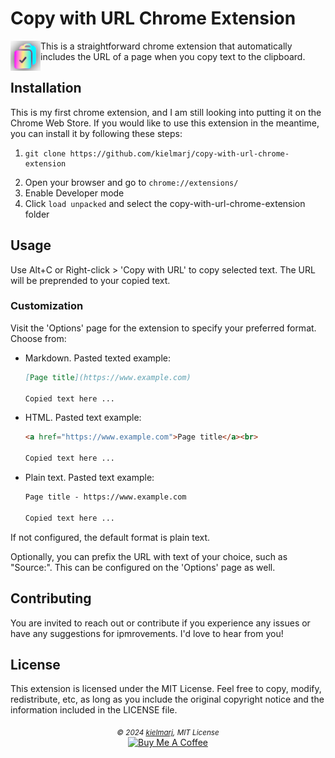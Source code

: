 # Copy with URL Chrome Extension

<p><img  style="float:left;width:48px;height:48px;" src="icon128.png">This is a straightforward chrome extension that automatically includes the URL of a page when you copy text to the clipboard.

## Installation

This is my first chrome extension, and I am still looking into putting it on the Chrome Web Store. If you would like to use this extension in the meantime, you can install it by following these steps:

1. ```
   git clone https://github.com/kielmarj/copy-with-url-chrome-extension
   ```
2. Open your browser and go to `chrome://extensions/`
3. Enable Developer mode
4. Click `load unpacked` and select the copy-with-url-chrome-extension folder

## Usage

Use Alt+C or Right-click > 'Copy with URL' to copy selected text. The URL will be preprended to your copied text.

### Customization

Visit the 'Options' page for the extension to specify your preferred format. Choose from:
  - Markdown. Pasted texted example:
    ```markdown
    [Page title](https://www.example.com)

    Copied text here ...
    ```
  - HTML. Pasted text example:
    ```html
    <a href="https://www.example.com">Page title</a><br>
	
	Copied text here ...
    ```
  - Plain text. Pasted text example:
    ```txt
    Page title - https://www.example.com

    Copied text here ...
    ```
If not configured, the default format is plain text.

Optionally, you can prefix the URL with text of your choice, such as "Source:". This can be configured on the 'Options' page as well.

## Contributing

You are invited to reach out or contribute if you experience any issues or have any suggestions for ipmrovements. I'd love to hear from you!

## License

This extension is licensed under the MIT License. Feel free to copy, modify, redistribute, etc, as long as you include the original copyright notice and the information included in the LICENSE file.

<div align="center">
  <sub><i>© 2024 <a href="https://github.com/kielmarj">kielmarj</a>, MIT License</i></sub><br>
  <a href="https://www.buymeacoffee.com/kielmarj" target="_blank"><img src="https://cdn.buymeacoffee.com/buttons/v2/default-yellow.png" alt="Buy Me A Coffee" style="height: 36px !important;width: 140 !important;"></a>
</div>
